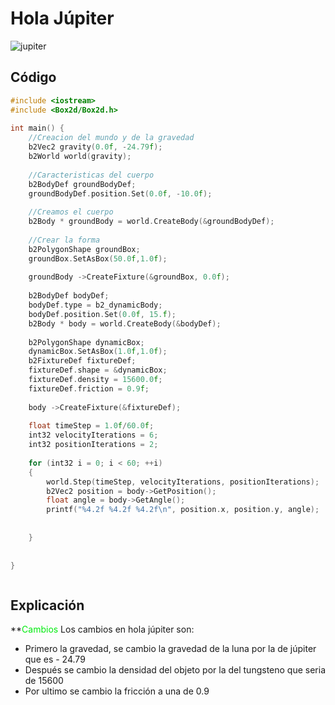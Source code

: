 # Hola Júpiter

![jupiter](D:\obsidian\hola_mundo\hola_jupiter\jupiter.png)
## Código


```c
#include <iostream>  
#include <Box2d/Box2d.h>  
  
int main() {  
    //Creacion del mundo y de la gravedad  
    b2Vec2 gravity(0.0f, -24.79f);  
    b2World world(gravity);  
  
    //Caracteristicas del cuerpo  
    b2BodyDef groundBodyDef;  
    groundBodyDef.position.Set(0.0f, -10.0f);  
  
    //Creamos el cuerpo  
    b2Body * groundBody = world.CreateBody(&groundBodyDef);  
  
    //Crear la forma  
    b2PolygonShape groundBox;  
    groundBox.SetAsBox(50.0f,1.0f);  
  
    groundBody ->CreateFixture(&groundBox, 0.0f);  
  
    b2BodyDef bodyDef;  
    bodyDef.type = b2_dynamicBody;  
    bodyDef.position.Set(0.0f, 15.f);  
    b2Body * body = world.CreateBody(&bodyDef);  
  
    b2PolygonShape dynamicBox;  
    dynamicBox.SetAsBox(1.0f,1.0f);  
    b2FixtureDef fixtureDef;  
    fixtureDef.shape = &dynamicBox;  
    fixtureDef.density = 15600.0f;  
    fixtureDef.friction = 0.9f;  
  
    body ->CreateFixture(&fixtureDef);  
  
    float timeStep = 1.0f/60.0f;  
    int32 velocityIterations = 6;  
    int32 positionIterations = 2;  
  
    for (int32 i = 0; i < 60; ++i)  
    {  
        world.Step(timeStep, velocityIterations, positionIterations);  
        b2Vec2 position = body->GetPosition();  
        float angle = body->GetAngle();  
        printf("%4.2f %4.2f %4.2f\n", position.x, position.y, angle);  
  
  
    }  
  
  
}

````
```c
```

## Explicación

**<font color="whiteblue">Cambios</font>
Los cambios en hola júpiter son:

- Primero la gravedad, se cambio la gravedad de la luna por la de júpiter que es - 24.79
- Después se cambio  la densidad del objeto por la del tungsteno que seria de 15600
- Por ultimo se cambio la fricción a una de 0.9